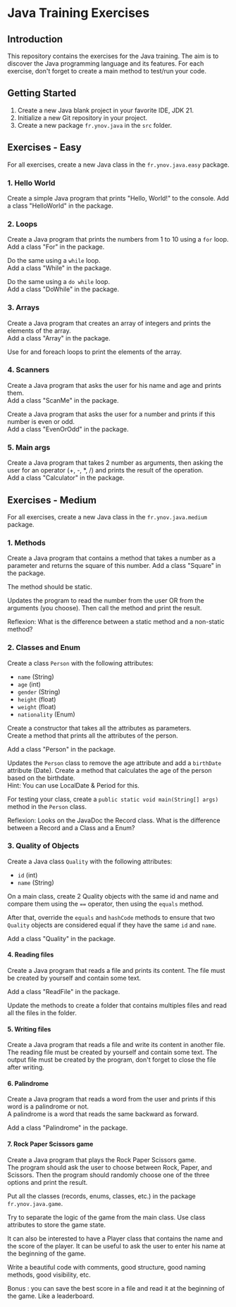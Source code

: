 # Java Training Exercises

## Introduction

This repository contains the exercises for the Java training. The aim is to discover the Java programming language and its features.
For each exercise, don't forget to create a main method to test/run your code.  

## Getting Started

1. Create a new Java blank project in your favorite IDE, JDK 21.
2. Initialize a new Git repository in your project.
3. Create a new package `fr.ynov.java` in the `src` folder.

## Exercises - Easy

For all exercises, create a new Java class in the `fr.ynov.java.easy` package.

### 1. Hello World

Create a simple Java program that prints "Hello, World!" to the console.
Add a class "HelloWorld" in the package.

### 2. Loops

Create a Java program that prints the numbers from 1 to 10 using a `for` loop. 
Add a class "For" in the package. 

Do the same using a `while` loop.  
Add a class "While" in the package.

Do the same using a `do while` loop.  
Add a class "DoWhile" in the package.

### 3. Arrays

Create a Java program that creates an array of integers and prints the elements of the array.  
Add a class "Array" in the package.

Use for and foreach loops to print the elements of the array.

### 4. Scanners

Create a Java program that asks the user for his name and age and prints them.  
Add a class "ScanMe" in the package.

Create a Java program that asks the user for a number and prints if this number is even or odd.  
Add a class "EvenOrOdd" in the package.

### 5. Main args

Create a Java program that takes 2 number as arguments, then asking the user for an operator (+, -, *, /) and prints the result of the operation.  
Add a class "Calculator" in the package.

## Exercises - Medium

For all exercises, create a new Java class in the `fr.ynov.java.medium` package.

### 1. Methods

Create a Java program that contains a method that takes a number as a parameter and returns the square of this number.
Add a class "Square" in the package.

The method should be static.

Updates the program to read the number from the user OR from the arguments (you choose). Then call the method and print the result.

Reflexion: What is the difference between a static method and a non-static method?

### 2. Classes and Enum

Create a class `Person` with the following attributes:
- `name` (String)
- `age` (int)
- `gender` (String)
- `height` (float)
- `weight` (float)
- `nationality` (Enum)

Create a constructor that takes all the attributes as parameters.  
Create a method that prints all the attributes of the person.  

Add a class "Person" in the package.

Updates the `Person` class to remove the age attribute and add a `birthDate` attribute (Date).
Create a method that calculates the age of the person based on the birthdate.  
Hint: You can use LocalDate & Period for this.

For testing your class, create a `public static void main(String[] args)` method in the `Person` class.

Reflexion: Looks on the JavaDoc the Record class. What is the difference between a Record and a Class and a Enum?

### 3. Quality of Objects

Create a Java class `Quality` with the following attributes:
- `id` (int)
- `name` (String)

On a main class, create 2 Quality objects with the same id and name and compare them using the `==` operator, then using the `equals` method.

After that, override the `equals` and `hashCode` methods to ensure that two `Quality` objects are considered equal if they have the same `id` and `name`.

Add a class "Quality" in the package.

#### 4. Reading files

Create a Java program that reads a file and prints its content. The file must be created by yourself and contain some text.

Add a class "ReadFile" in the package.  

Update the methods to create a folder that contains multiples files and read all the files in the folder.

#### 5. Writing files

Create a Java program that reads a file and write its content in another file. The reading file must be created by yourself and contain some text. 
The output file must be created by the program, don't forget to close the file after writing.  

#### 6. Palindrome

Create a Java program that reads a word from the user and prints if this word is a palindrome or not.  
A palindrome is a word that reads the same backward as forward.  

Add a class "Palindrome" in the package.

#### 7. Rock Paper Scissors game

Create a Java program that plays the Rock Paper Scissors game.  
The program should ask the user to choose between Rock, Paper, and Scissors. 
Then the program should randomly choose one of the three options and print the result.  

Put all the classes (records, enums, classes, etc.) in the package `fr.ynov.java.game`.  

Try to separate the logic of the game from the main class. Use class attributes to store the game state. 

It can also be interested to have a Player class that contains the name and the score of the player. 
It can be useful to ask the user to enter his name at the beginning of the game.  

Write a beautiful code with comments, good structure, good naming methods, good visibility, etc.

Bonus : you can save the best score in a file and read it at the beginning of the game. Like a leaderboard.  
